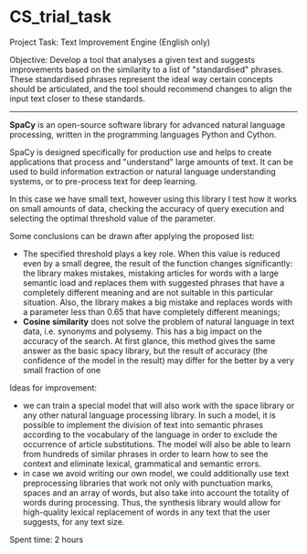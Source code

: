 # CS_trial_task

Project Task: Text Improvement Engine (English only)

Objective:
Develop a tool that analyses a given text and suggests improvements based on the similarity to a list of "standardised" phrases. These standardised phrases represent the ideal way certain concepts should be articulated, and the tool should recommend changes to align the input text closer to these standards.
_____________________________________________________________________________________________

**SpaCy** is an open-source software library for advanced natural language processing, written in the programming languages Python and Cython.

SpaCy is designed specifically for production use and helps to create applications that process and "understand" large amounts of text. It can be used to build information extraction or natural language understanding systems, or to pre-process text for deep learning.

In this case we have small text, however using this library I test how it works on small amounts of data, checking the accuracy of query execution and selecting the optimal threshold value of the parameter.

Some conclusions can be drawn after applying the proposed list:

*   The specified threshold plays a key role. When this value is reduced even by a small degree, the result of the function changes significantly: the library makes mistakes, mistaking articles for words with a large semantic load and replaces them with suggested phrases that have a completely different meaning and are not suitable in this particular situation. Also, the library makes a big mistake and replaces words with a parameter less than 0.65 that have completely different meanings;
*   **Cosine similarity** does not solve the problem of natural language in text data, i.e. synonyms and polysemy. This has a big impact on the accuracy of the search. At first glance, this method gives the same answer as the basic spacy library, but the result of accuracy (the confidence of the model in the result) may differ for the better by a very small fraction of one

Ideas for improvement:

*   we can train a special model that will also work with the space library or any other natural language processing library. In such a model, it is possible to implement the division of text into semantic phrases according to the vocabulary of the language in order to exclude the occurrence of article substitutions. The model will also be able to learn from hundreds of similar phrases in order to learn how to see the context and eliminate lexical, grammatical and semantic errors.
*   in case we avoid writing our own model, we could additionally use text preprocessing libraries that work not only with punctuation marks, spaces and an array of words, but also take into account the totality of words during processing. Thus, the synthesis library would allow for high-quality lexical replacement of words in any text that the user suggests, for any text size.

Spent time: 2 hours
